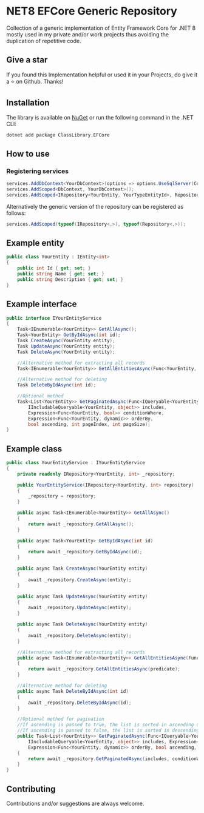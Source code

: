 # NET8 EFCore Generic Repository
Collection of a generic implementation of Entity Framework Core for .NET 8 mostly used in my private and/or work projects thus avoiding the duplication of repetitive code.

## Give a star
If you found this Implementation helpful or used it in your Projects, do give it a :star: on Github. Thanks!

## Installation
The library is available on [NuGet](https://www.nuget.org/packages/ClassLibrary.EFCore) or run the following command in the .NET CLI:

```bash
dotnet add package ClassLibrary.EFCore
```

## How to use

### Registering services

```csharp
services.AddDbContext<YourDbContext>(options => options.UseSqlServer(Configuration.GetConnectionString("DefaultConnection")));
services.AddScoped<DbContext, YourDbContext>();
services.AddScoped<IRepository<YourEntity, YourTypeEntityId>, Repository<YourEntity, YourTypeEntityId>>();
```

Alternatively the generic version of the repository can be registered as follows:

```csharp
services.AddScoped(typeof(IRepository<,>), typeof(Repository<,>));
```

## Example entity

```csharp
public class YourEntity : IEntity<int>
{
    public int Id { get; set; }
    public string Name { get; set; }
    public string Description { get; set; }
}
```

## Example interface

```csharp
public interface IYourEntityService
{
    Task<IEnumerable<YourEntity>> GetAllAsync();
    Task<YourEntity> GetByIdAsync(int id);
    Task CreateAsync(YourEntity entity);
    Task UpdateAsync(YourEntity entity);
    Task DeleteAsync(YourEntity entity);

    //Alternative method for extracting all records
    Task<IEnumerable<YourEntity>> GetAllEntitiesAsync(Func<YourEntity, bool> predicate)

    //Alternative method for deleting
    Task DeleteByIdAsync(int id);

    //Optional method
    Task<List<YourEntity>> GetPaginatedAsync(Func<IQueryable<YourEntity>,
        IIncludableQueryable<YourEntity, object>> includes,
        Expression<Func<YourEntity, bool>> conditionWhere,
        Expression<Func<YourEntity, dynamic>> orderBy,
        bool ascending, int pageIndex, int pageSize);
}
```

## Example class

```csharp
public class YourEntityService : IYourEntityService
{
    private readonly IRepository<YourEntity, int> _repository;

    public YourEntityService(IRepository<YourEntity, int> repository)
    {
        _repository = repository;
    }

    public async Task<IEnumerable<YourEntity>> GetAllAsync()
    {
        return await _repository.GetAllAsync();
    }

    public async Task<YourEntity> GetByIdAsync(int id)
    {
        return await _repository.GetByIdAsync(id);
    }

    public async Task CreateAsync(YourEntity entity)
    {
        await _repository.CreateAsync(entity);
    }

    public async Task UpdateAsync(YourEntity entity)
    {
        await _repository.UpdateAsync(entity);
    }

    public async Task DeleteAsync(YourEntity entity)
    {
        await _repository.DeleteAsync(entity);
    }

    //Alternative method for extracting all records
    public async Task<IEnumerable<YourEntity>> GetAllEntitiesAsync(Func<YourEntity, bool> predicate)
    {
        return await _repository.GetAllEntitiesAsync(predicate);
    }

    //Alternative method for deleting
    public async Task DeleteByIdAsync(int id)
    {
        await _repository.DeleteByIdAsync(id);
    }

    //Optional method for pagination
    //If ascending is passed to true, the list is sorted in ascending order.
    //If ascending is passed to false, the list is sorted in descending order.
    public Task<List<YourEntity>> GetPaginatedAsync(Func<IQueryable<YourEntity>,
        IIncludableQueryable<YourEntity, object>> includes, Expression<Func<YourEntity, bool>> conditionWhere,
        Expression<Func<YourEntity, dynamic>> orderBy, bool ascending, int pageIndex, int pageSize)
    {
        return await _repository.GetPaginatedAsync(includes, conditionWhere, orderBy, ascending, pageIndex, pageSize);
    }
}
```

## Contributing

Contributions and/or suggestions are always welcome.